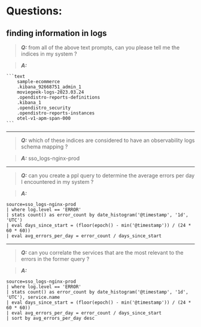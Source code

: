 # Questions:
## finding information in logs
> **_Q:_** from all of the above text prompts, can you please tell me the indices in my system ?

> **_A:_**

    ```text
        sample-ecommerce
        .kibana_92668751_admin_1
        moviegeek-logs-2023.03.24
        .opendistro-reports-definitions
        .kibana_1
        .opendistro_security
        .opendistro-reports-instances
        otel-v1-apm-span-000
    ```
---

> **_Q:_** which of these indices are considered to have an observability logs schema mapping ?

> **_A:_** sso_logs-nginx-prod
---
> **_Q:_** can you create a ppl query to determine the average errors per day I encountered in my system ?

> **_A:_** 
```text
source=sso_logs-nginx-prod
| where log.level == 'ERROR'
| stats count() as error_count by date_histogram('@timestamp', '1d', 'UTC')
| eval days_since_start = (floor(epoch() - min('@timestamp')) / (24 * 60 * 60))
| eval avg_errors_per_day = error_count / days_since_start
```
---

> **_Q:_** can you correlate the services that are the most relevant to the errors in the former query ?

> **_A:_**
```text
source=sso_logs-nginx-prod
| where log.level == 'ERROR'
| stats count() as error_count by date_histogram('@timestamp', '1d', 'UTC'), service.name
| eval days_since_start = (floor(epoch() - min('@timestamp')) / (24 * 60 * 60))
| eval avg_errors_per_day = error_count / days_since_start
| sort by avg_errors_per_day desc
```